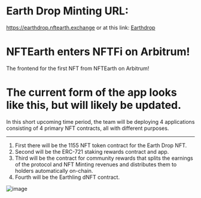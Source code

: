 # Earth Drop Minting URL: <br>
https://earthdrop.nftearth.exchange or at this link: [Earthdrop](https://earthdrop.nftearth.exchange)

# NFTEarth enters NFTFi on Arbitrum! 

The frontend for the first NFT from NFTEarth on Arbitrum! 


# The current form of the app looks like this, but will likely be updated. 

In this short upcoming time period, the team will be deploying 4 applications consisting of 4 primary NFT contracts, all with different purposes. 

---

1. First there will be the 1155 NFT token contract for the Earth Drop NFT.
2. Second will be the ERC-721 staking rewards contract and app.
3. Third will be the contract for community rewards that splits the earnings of the protocol and NFT Minting revenues and distributes them to holders automatically on-chain.
4. Fourth will be the Earthling dNFT contract.

![image](https://github.com/NFTEarth/earthdrop-edition-drop/assets/29180454/4ebe2ba4-98bc-4272-82c0-0621d7d42891)


